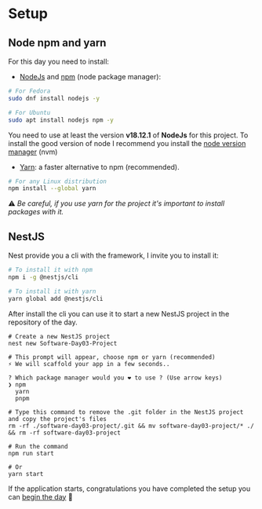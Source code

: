 # Setup 

## Node npm and yarn

For this day you need to install:

- [NodeJs](https://github.com/nodejs/node) and [npm](https://www.npmjs.com/) (node package manager):

```bash
# For Fedora
sudo dnf install nodejs -y

# For Ubuntu
sudo apt install nodejs npm -y
```

You need to use at least the version **v18.12.1** of **NodeJs** for this project. To install the good version of node I recommend you install the [node version manager](https://github.com/nvm-sh/nvm) (nvm)


- [Yarn](https://yarnpkg.com/): a faster alternative to npm (recommended).

```bash
# For any Linux distribution
npm install --global yarn
```

⚠️ *Be careful, if you use yarn for the project it's important to install packages with it.*


## NestJS

Nest provide you a cli with the framework, I invite you to install it:

```bash
# To install it with npm
npm i -g @nestjs/cli

# To install it with yarn
yarn global add @nestjs/cli
```

After install the cli you can use it to start a new NestJS project in the repository of the day.

```shell
# Create a new NestJS project
nest new Software-Day03-Project

# This prompt will appear, choose npm or yarn (recommended)
⚡ We will scaffold your app in a few seconds..

? Which package manager would you ❤️ to use ? (Use arrow keys)
❯ npm
  yarn
  pnpm

# Type this command to remove the .git folder in the NestJS project and copy the project's files 
rm -rf ./software-day03-project/.git && mv software-day03-project/* ./ && rm -rf software-day03-project

# Run the command
npm run start

# Or
yarn start
```
If the application starts, congratulations you have completed the setup you can [begin the day](./README.md) 🎉